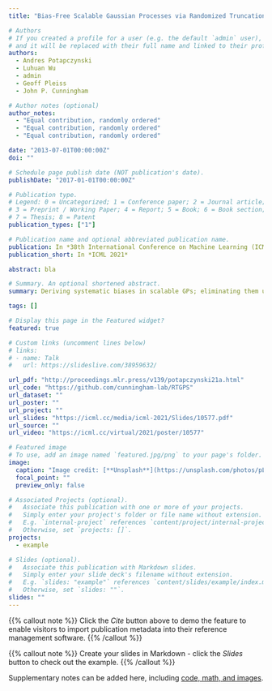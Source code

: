 ```yaml
---
title: "Bias-Free Scalable Gaussian Processes via Randomized Truncations"

# Authors
# If you created a profile for a user (e.g. the default `admin` user), write the username (folder name) here
# and it will be replaced with their full name and linked to their profile.
authors:
  - Andres Potapczynski
  - Luhuan Wu
  - admin
  - Geoff Pleiss
  - John P. Cunningham

# Author notes (optional)
author_notes:
  - "Equal contribution, randomly ordered"
  - "Equal contribution, randomly ordered"
  - "Equal contribution, randomly ordered"

date: "2013-07-01T00:00:00Z"
doi: ""

# Schedule page publish date (NOT publication's date).
publishDate: "2017-01-01T00:00:00Z"

# Publication type.
# Legend: 0 = Uncategorized; 1 = Conference paper; 2 = Journal article;
# 3 = Preprint / Working Paper; 4 = Report; 5 = Book; 6 = Book section;
# 7 = Thesis; 8 = Patent
publication_types: ["1"]

# Publication name and optional abbreviated publication name.
publication: In *38th International Conference on Machine Learning (ICML 2021)*
publication_short: In *ICML 2021*

abstract: bla

# Summary. An optional shortened abstract.
summary: Deriving systematic biases in scalable GPs; eliminating them using Russian-Roulette estimators.

tags: []

# Display this page in the Featured widget?
featured: true

# Custom links (uncomment lines below)
# links:
# - name: Talk
#   url: https://slideslive.com/38959632/

url_pdf: "http://proceedings.mlr.press/v139/potapczynski21a.html"
url_code: "https://github.com/cunningham-lab/RTGPS"
url_dataset: ""
url_poster: ""
url_project: ""
url_slides: "https://icml.cc/media/icml-2021/Slides/10577.pdf"
url_source: ""
url_video: "https://icml.cc/virtual/2021/poster/10577"

# Featured image
# To use, add an image named `featured.jpg/png` to your page's folder.
image:
  caption: "Image credit: [**Unsplash**](https://unsplash.com/photos/pLCdAaMFLTE)"
  focal_point: ""
  preview_only: false

# Associated Projects (optional).
#   Associate this publication with one or more of your projects.
#   Simply enter your project's folder or file name without extension.
#   E.g. `internal-project` references `content/project/internal-project/index.md`.
#   Otherwise, set `projects: []`.
projects:
  - example

# Slides (optional).
#   Associate this publication with Markdown slides.
#   Simply enter your slide deck's filename without extension.
#   E.g. `slides: "example"` references `content/slides/example/index.md`.
#   Otherwise, set `slides: ""`.
slides: ""
---
```


{{% callout note %}}
Click the _Cite_ button above to demo the feature to enable visitors to import publication metadata into their reference management software.
{{% /callout %}}

{{% callout note %}}
Create your slides in Markdown - click the _Slides_ button to check out the example.
{{% /callout %}}

Supplementary notes can be added here, including [code, math, and images](https://wowchemy.com/docs/writing-markdown-latex/).
